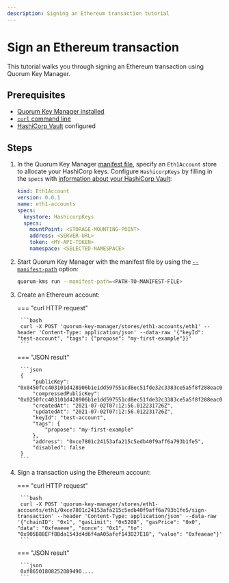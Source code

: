 ```yaml
---
description: Signing an Ethereum transaction tutorial
---
```


# Sign an Ethereum transaction

This tutorial walks you through signing an Ethereum transaction using Quorum Key Manager.

## Prerequisites

- [Quorum Key Manager installed](../Get-Started/Build-From-Source.md)
- [`curl` command line](https://curl.se/download.html)
- [HashiCorp Vault](https://www.hashicorp.com/products/vault) configured

## Steps

1. In the Quorum Key Manager [manifest file](../HowTo/Use-Manifest-File.md), specify an `Eth1Account` store to allocate your HashiCorp keys.
   Configure `HashicorpKeys` by filling in the `specs` with [information about your HashiCorp Vault](../HowTo/Use-Manifest-File.md):

    ```yaml
    kind: Eth1Account
    version: 0.0.1
    name: eth1-accounts
    specs:
      keystore: HashicorpKeys
      specs:
        mountPoint: <STORAGE-MOUNTING-POINT>
        address: <SERVER-URL>
        token: <MY-API-TOKEN>
        namespace: <SELECTED-NAMESPACE>
    ```

2. Start Quorum Key Manager with the manifest file by using the [`--manifest-path`](../Reference/CLI-Syntax.md#manifest-path) option:

    ```bash
    quorum-kms run --manifest-path=<PATH-TO-MANIFEST-FILE>
    ```

3. Create an Ethereum account:

    === "curl HTTP request"

        ```bash
        curl -X POST 'quorum-key-manager/stores/eth1-accounts/eth1' --header 'Content-Type: application/json' --data-raw '{"keyId": "test-account", "tags": {"propose": "my-first-example"}}'
        ```

    === "JSON result"

        ```json
        {
            "publicKey": "0x0450fcc403101d428906b1e1dd597551cd8ec51fde32c3383ce5a5f8f288eac0c01652aaf370a0d0813d75c903c5ee3d52a0761177a96800b5b9f780dc64b6a922",
            "compressedPublicKey": "0x0250fcc403101d428906b1e1dd597551cd8ec51fde32c3383ce5a5f8f288eac0c0",
            "createdAt": "2021-07-02T07:12:56.012231726Z",
            "updatedAt": "2021-07-02T07:12:56.012231726Z",
            "keyId": "test-account",
            "tags": {
                "propose": "my-first-example"
            },
            "address": "0xce7801c24153afa215c5edb40f9aff6a793b1fe5",
            "disabled": false
        }
        ```

4. Sign a transaction using the Ethereum account:

    === "curl HTTP request"

        ```bash
        curl -X POST 'quorum-key-manager/stores/eth1-accounts/eth1/0xce7801c24153afa215c5edb40f9aff6a793b1fe5/sign-transaction' --header 'Content-Type: application/json' --data-raw '{"chainID": "0x1", "gasLimit": "0x5208", "gasPrice": "0x0", "data": "0xfeaeee", "nonce": "0x1", "to": "0x905B88EFf8Bda1543d4d6f4aA05afef143D27E18", "value": "0xfeaeae"}'
        ```

    === "JSON result"

        ```json
        0xf86501808252089490....
        ```
